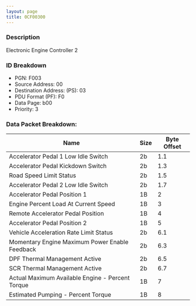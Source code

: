 ```yaml
---
layout: page
title: 0CF00300
---
```


### Description

Electronic Engine Controller 2

### ID Breakdown
<ul>
 <li>PGN: F003</li>
 <li>Source Address: 00</li>
 <li>Destination Address: (PS): 03</li>
 <li>PDU Format (PF): F0</li>
 <li>Data Page: b00</li>
 <li>Priority: 3</li>
</ul>

### Data Packet Breakdown:

| Name | Size | Byte Offset |
| ---- | ---- | ----------- |
| Accelerator Pedal 1 Low Idle Switch | 2b | 1.1 |
| Accelerator Pedal Kickdown Switch | 2b | 1.3 |
| Road Speed Limit Status | 2b | 1.5 |
| Accelerator Pedal 2 Low Idle Switch | 2b | 1.7 |
| Accelerator Pedal Position 1 | 1B | 2 |
| Engine Percent Load At Current Speed | 1B | 3 |
| Remote Accelerator Pedal Position | 1B | 4 |
| Accelerator Pedal Position 2 | 1B | 5 |
| Vehicle Acceleration Rate Limit Status | 2b | 6.1 |
| Momentary Engine Maximum Power Enable Feedback | 2b | 6.3 |
| DPF Thermal Management Active | 2b | 6.5 |
| SCR Thermal Management Active | 2b | 6.7 |
| Actual Maximum Available Engine - Percent Torque | 1B | 7 |
| Estimated Pumping - Percent Torque | 1B | 8 |
